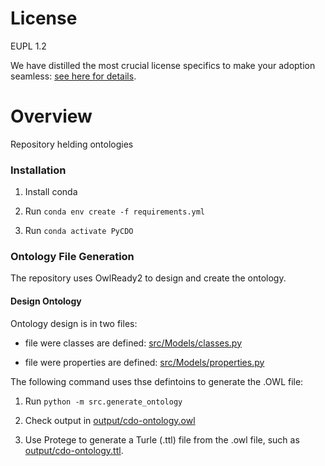 # License

EUPL 1.2

We have distilled the most crucial license specifics to make your adoption seamless: [see here for details](https://github.com/THCLab/licensing).

# Overview

Repository helding ontologies


### Installation
1. Install conda

2. Run `conda env create -f requirements.yml`

3. Run `conda activate PyCDO`

### Ontology File Generation

The repository uses OwlReady2 to design and create the ontology. 

#### Design Ontology
Ontology design is in two files:
- file were classes are defined: [src/Models/classes.py](src/Models/classes.py)

- file were properties are defined: [src/Models/properties.py](src/Models/properties.py)

The following command uses thse defintoins to generate the .OWL file:

1. Run `python -m src.generate_ontology`

2. Check output in [output/cdo-ontology.owl](output/cdo-ontology.owl)

3. Use Protege to generate a Turle (.ttl) file from the .owl file, such as [output/cdo-ontology.ttl](output/cdo-ontology.ttl).